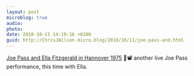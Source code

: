 ```yaml
---
layout: post
microblog: true
audio: 
photo: 
date: 2018-10-11 14:19:16 +0100
guid: http://ChrisJWilson.micro.blog/2018/10/11/joe-pass-and.html
---
```

[Joe Pass and Ella Fitzgerald in Hannover 1975](https://youtu.be/2olBE4C5_Gk) 🎵📽️ another live Joe Pass performance, this time with Ella.  
